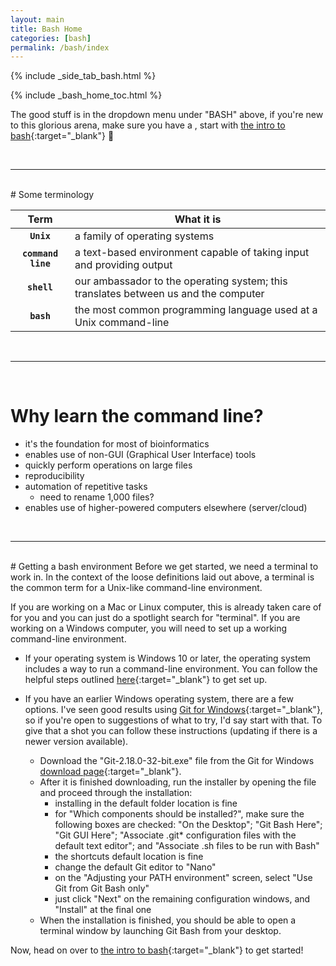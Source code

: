 ```yaml
---
layout: main
title: Bash Home
categories: [bash]
permalink: /bash/index
---
```


{% include _side_tab_bash.html %}

{% include _bash_home_toc.html %}

The good stuff is in the dropdown menu under "BASH" above, if you're new to this glorious arena, make sure you have a , start with [the intro to bash](/bash/basics){:target="_blank"} 🙂

<br>

---
<br>
# Some terminology

| Term     | What it is          |
|:-------------:|------------------|
| **`Unix`** | a family of operating systems |
| **`command line`** | a text-based environment capable of taking input and providing output |
| **`shell`** | our ambassador to the operating system; this translates between us and the computer |
| **`bash`** | the most common programming language used at a Unix command-line |

<br>

---
<br>

# Why learn the command line?

*  it's the foundation for most of bioinformatics
*  enables use of non-GUI (Graphical User Interface) tools
*  quickly perform operations on large files
*  reproducibility
*  automation of repetitive tasks
	*  need to rename 1,000 files?
*  enables use of higher-powered computers elsewhere (server/cloud)  

<br>

---
<br>
# Getting a bash environment
Before we get started, we need a terminal to work in. In the context of the loose definitions laid out above, a terminal is the common term for a Unix-like command-line environment. 

If you are working on a Mac or Linux computer, this is already taken care of for you and you can just do a spotlight search for "terminal". If you are working on a Windows computer, you will need to set up a working command-line environment.

* If your operating system is Windows 10 or later, the operating system includes a way to run a command-line environment. You can follow the helpful steps outlined [here](https://www.howtogeek.com/249966/how-to-install-and-use-the-linux-bash-shell-on-windows-10/){:target="_blank"} to get set up.

* If you have an earlier Windows operating system, there are a few options. I've seen good results using [Git for Windows](https://gitforwindows.org/){:target="_blank"}, so if you're open to suggestions of what to try, I'd say start with that. To give that a shot you can follow these instructions (updating if there is a newer version available).  
  * Download the "Git-2.18.0-32-bit.exe" file from the Git for Windows [download page](https://github.com/git-for-windows/git/releases/tag/v2.18.0.windows.1){:target="_blank"}.  
  * After it is finished downloading, run the installer by opening the file and proceed through the installation:  
    * installing in the default folder location is fine
    * for "Which components should be installed?", make sure the following boxes are checked: "On the Desktop"; "Git Bash Here"; "Git GUI Here"; "Associate .git* configuration files with the default text editor"; and "Associate .sh files to be run with Bash"
    * the shortcuts default location is fine
    * change the default Git editor to "Nano"
    * on the "Adjusting your PATH environment" screen, select "Use Git from Git Bash only"
    * just click "Next" on the remaining configuration windows, and "Install" at the final one
  * When the installation is finished, you should be able to open a terminal window by launching Git Bash from your desktop. 

Now, head on over to [the intro to bash](/bash/basics){:target="_blank"} to get started!
